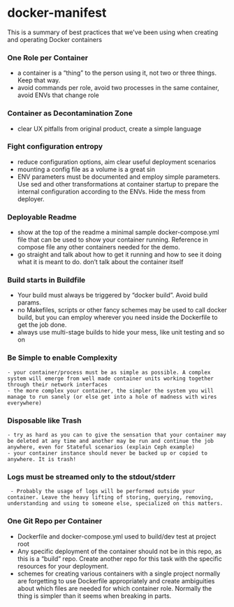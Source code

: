 # docker-manifest
This is a summary of best practices that we've been using when creating and operating Docker containers

### One Role per Container

   - a container is a “thing” to the person using it, not two or three things. Keep that way.
   - avoid commands per role, avoid two processes in the same container, avoid ENVs that change role

### Container as Decontamination Zone

   - clear UX pitfalls from original product, create a simple language

### Fight configuration entropy

   - reduce configuration options, aim clear useful deployment scenarios
   - mounting a config file as a volume is a great sin
   - ENV parameters must be documented and employ simple parameters. Use sed and other transformations at container startup to prepare the internal configuration according to the ENVs. Hide the mess from deployer.

### Deployable Readme

   - show at the top of the readme a minimal sample docker-compose.yml file that can be used to show your container running. Reference in compose file any other containers needed for the demo.
   - go straight and talk about how to get it running and how to see it doing what it is meant to do. don’t talk about the container itself

### Build starts in Buildfile

   - Your build must always be triggered by “docker build”. Avoid build params.
   - no Makefiles, scripts or other fancy schemes may be used to call docker build, but you can employ wherever you need inside the Dockerfile to get the job done.
   - always use multi-stage builds to hide your mess, like unit testing and so on

### Be Simple to enable Complexity

    - your container/process must be as simple as possible. A complex system will emerge from well made container units working together through their network interfaces
    - the more complex your container, the simpler the system you will manage to run sanely (or else get into a hole of madness with wires everywhere)

### Disposable like Trash

    - try as hard as you can to give the sensation that your container may be deleted at any time and another may be run and continue the job anywhere, even for Stateful scenarios (explain Ceph example)
    - your container instance should never be backed up or copied to anywhere. It is trash!

### Logs must be streamed only to the stdout/stderr

     - Probably the usage of logs will be performed outside your container. Leave the heavy lifting of storing, querying, removing, understanding and using to someone else, specialized on this matters.

### One Git Repo per Container

   - Dockerfile and docker-compose.yml used to build/dev test at project root
   - Any specific deployment of the container should not be in this repo, as this is a “build” repo. Create another repo for this task with the specific resources for your deployment.
   - schemes for creating various containers with a single project normally are forgetting to use Dockerfile appropriately and create ambiguities about which files are needed for which container role. Normally the thing is simpler than it seems when breaking in parts.
